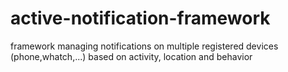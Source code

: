 # active-notification-framework
framework managing notifications on multiple registered devices (phone,whatch,...) based on activity, location and behavior
